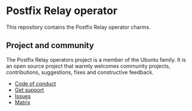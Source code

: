 # Postfix Relay operator

This repository contains the Postfix Relay operator charms.

## Project and community

The Postfix Relay operators project is a member of the Ubuntu family. It is an
open source project that warmly welcomes community projects, contributions,
suggestions, fixes and constructive feedback.

* [Code of conduct](https://ubuntu.com/community/code-of-conduct)
* [Get support](https://discourse.charmhub.io/)
* [Issues](https://github.com/canonical/postfix-relay-operator/issues)
* [Matrix](https://matrix.to/#/#charmhub-charmdev:ubuntu.com)
